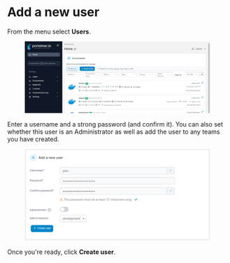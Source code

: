 # Add a new user

From the menu select **Users**.&#x20;

<figure><img src="../../.gitbook/assets/2.15-settings-users-add.gif" alt=""><figcaption></figcaption></figure>

Enter a username and a strong password (and confirm it). You can also set whether this user is an Administrator as well as add the user to any teams you have created.&#x20;

<figure><img src="../../.gitbook/assets/2.15-settings-users-add.png" alt=""><figcaption></figcaption></figure>

Once you're ready, click **Create user**.
